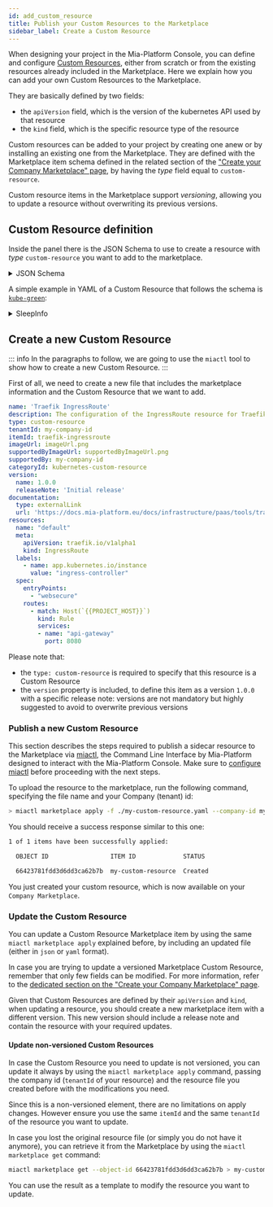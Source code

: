```yaml
---
id: add_custom_resource
title: Publish your Custom Resources to the Marketplace
sidebar_label: Create a Custom Resource
---
```


When designing your project in the Mia-Platform Console, you can define and configure [Custom Resources](/console/design-your-projects/custom-resources.md), either from scratch or from the existing resources already included in the Marketplace. Here we explain how you can add your own Custom Resources to the Marketplace.

They are basically defined by two fields:

- the `apiVersion` field, which is the version of the kubernetes API used by that resource
- the `kind` field, which is the specific resource type of the resource

Custom resources can be added to your project by creating one anew or by installing an existing one from the Marketplace.
They are defined with the Marketplace item schema defined in the related section of the ["Create your Company Marketplace" page](/marketplace/add_to_marketplace/create_your_company_marketplace.md#how-to-configure-a-new-item), by having the _type_ field equal to `custom-resource`.

Custom resource items in the Marketplace support _versioning_, allowing you to update a resource without overwriting its previous versions. 

## Custom Resource definition

Inside the panel there is the JSON Schema to use to create a resource with _type_ `custom-resource` you want to add to the marketplace.

<details><summary>JSON Schema</summary>
<p>

```json
{
    "type": "object",
    "additionalProperties": false,
    "properties": {
        "name": {
            "type": "string"
        },
        "generator": {
            "type": "object",
            "properties": {
                "type": {
                    "type": "string",
                    "enum": ["template"]
                },
                "configurationBaseFolder": {
                    "type": "string"
                },
                "templates": {
                    "type": "array",
                    "items": {
                        "type": "object",
                        "properties": {
                            "template": {
                                "type": "string"
                            },
                            "name": {
                                "type": "string"
                            },
                            "fileExtension": {
                                "type": "string",
                                "description": "The extension of the file to generate. If not set, default is .yml"
                            },
                            "folderName": {
                                "type": "string",
                                "description": "The name of the folder where the file will be created, below the configurationBaseFolder"
                            }
                        },
                        "required": [
                            "template",
                            "name"
                        ]
                    }
                }
            },
            "required": ["type", "templates"]
        },
        "meta": {
            "type": "object",
            "properties": {
                "kind": {
                    "type": "string"
                },
                "apiVersion": {
                    "type": "string"
                }
            }
        },
        "spec": {
            "type": "object"
        },
        "attributes": {
            "type": "object",
            "description": "Attributes to be used to generate the form to manage the Custom Resource",
            "additionalProperties": {
            "type": "object",
            "properties": {
                "type": {
                    "type": "string",
                    "enum": ["input"]
                    }
                }
            }
        },
        "service": {
            "type": "object",
            "properties": {
                "archive": {
                    "type": "string"
                }
            }
        },
        "labels": {
            "type": "array",
            "items": {
                "type": "object",
                "properties": {
                    "name": {
                        "type": "string"
                    },
                    "value": {
                        "type": "string"
                    }
                }
            }
        },
        "annotations": {
            "type": "array",
            "items": {
                "type": "object",
                "properties": {
                    "name": {
                        "type": "string"
                    },
                    "value": {
                        "type": "string"
                    }
                }
            }
        }
    }
}
```

</p>
</details>

A simple example in YAML of a Custom Resource that follows the schema is [`kube-green`](https://kube-green.dev/):

<details>
<summary>SleepInfo</summary>
<p>

```yaml
name: sleepInfo
  meta:
    apiVersion: kube-green.com/v1alpha1
    kind: SleepInfo
  spec:
    sleepAt: "20:00"
    timeZone: Europe/Rome
    weekdays: "1-5"
```

</p>
</details>

## Create a new Custom Resource

::: info
In the paragraphs to follow, we are going to use the `miactl` tool to show how to create a new Custom Resource.
:::

First of all, we need to create a new file that includes the marketplace information and the Custom Resource that we want to add.

```yaml
name: 'Traefik IngressRoute'
description: The configuration of the IngressRoute resource for Traefik
type: custom-resource
tenantId: my-company-id
itemId: traefik-ingressroute
imageUrl: imageUrl.png
supportedByImageUrl: supportedByImageUrl.png
supportedBy: my-company-id
categoryId: kubernetes-custom-resource
version:
  name: 1.0.0
  releaseNote: 'Initial release'
documentation:
  type: externalLink
  url: 'https://docs.mia-platform.eu/docs/infrastructure/paas/tools/traefik#expose-an-endpoint'
resources:
  name: "default"
  meta:
    apiVersion: traefik.io/v1alpha1
    kind: IngressRoute
  labels:
    - name: app.kubernetes.io/instance
      value: "ingress-controller"
  spec:
    entryPoints:
      - "websecure"
    routes:
      - match: Host(`{{PROJECT_HOST}}`)
        kind: Rule
        services:
        - name: "api-gateway"
          port: 8080
```

Please note that:

- the `type: custom-resource` is required to specify that this resource is a Custom Resource
- the `version` property is included, to define this item as a version `1.0.0` with a specific release note: versions are not mandatory but highly suggested to avoid to overwrite previous versions

### Publish a new Custom Resource

This section describes the steps required to publish a sidecar resource to the Marketplace via [miactl](/cli/miactl/10_overview.md), the Command Line Interface by Mia-Platform designed to interact with the Mia-Platform Console. Make sure to [configure miactl](/cli/miactl/20_setup.md) before proceeding with the next steps.

To upload the resource to the marketplace, run the following command, specifying the file name and your Company (tenant) id:

```bash
> miactl marketplace apply -f ./my-custom-resource.yaml --company-id my-company-id
```

You should receive a success response similar to this one:

```bash
1 of 1 items have been successfully applied:

  OBJECT ID                 ITEM ID             STATUS   

  66423781fdd3d6dd3ca62b7b  my-custom-resource  Created 
```

You just created your custom resource, which is now available on your `Company Marketplace`.

### Update the Custom Resource

You can update a Custom Resource Marketplace item by using the same `miactl marketplace apply` explained before, by including an updated file (either in `json` or `yaml` format).

In case you are trying to update a versioned Marketplace Custom Resource, remember that only few fields can be modified.
For more information, refer to the [dedicated section on the "Create your Company Marketplace" page](/marketplace/add_to_marketplace/create_your_company_marketplace.md#editing-a-versioned-resource).

Given that Custom Resources are defined by their `apiVersion` and `kind`, when updating a resource, you should create a new marketplace item with a different version. This new version should include a release note and contain the resource with your required updates.

#### Update non-versioned Custom Resources

In case the Custom Resource you need to update is not versioned, you can update it always by using the `miactl marketplace apply` command, passing the company id (`tenantId` of your resource) and the resource file you created before with the modifications you need.

Since this is a non-versioned element, there are no limitations on apply changes. However ensure you use the same `itemId` and the same `tenantId` of the resource you want to update.

In case you lost the original resource file (or simply you do not have it anymore), you can retrieve it from the Marketplace by using the `miactl marketplace get` command:

```bash
miactl marketplace get --object-id 66423781fdd3d6dd3ca62b7b > my-custom-resource.yaml
```

You can use the result as a template to modify the resource you want to update.
